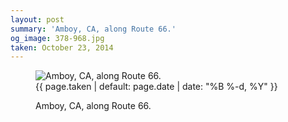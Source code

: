```yaml
---
layout: post
summary: 'Amboy, CA, along Route 66.'
og_image: 378-968.jpg
taken: October 23, 2014
---
```


<figure class="post">
<img alt="Amboy, CA, along Route 66." sizes="(min-width: 700px) 50vw, calc(100vw - 2rem)" src="{{ site.assets_url }}/378-484.jpg" srcset="{{ site.assets_url }}/378-968.jpg 968w, {{ site.assets_url }}/378-726.jpg 726w, {{ site.assets_url }}/378-484.jpg 484w, {{ site.assets_url }}/378-242.jpg 242w"/>
<figcaption>
<time>{{ page.taken | default: page.date | date: "%B %-d, %Y" }}</time>
<p>Amboy, CA, along Route 66.</p>
</figcaption>
</figure>
